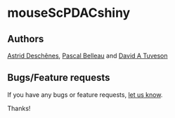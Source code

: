 # mouseScPDACshiny


## Authors ##

[Astrid Desch&ecirc;nes](http://ca.linkedin.com/in/astriddeschenes "Astrid Desch&ecirc;nes"), 
[Pascal Belleau](http://ca.linkedin.com/in/pascalbelleau "Pascal Belleau") and 
[David A Tuveson](https://tuvesonlab.labsites.cshl.edu/)


## Bugs/Feature requests ##

If you have any bugs or feature requests, 
[let us know](https://github.com/adeschen/mouseScPDACshiny/issues). 

Thanks!
